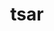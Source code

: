 ---
category: 4-letters
denotation: null
name: tsar
reference_link: https://www.etymonline.com/word/tsar
root_language: null
root_name: null
title: tsar
type: free
word_sums:
- respelling: tsar
  sum: 'Tsar + '
---